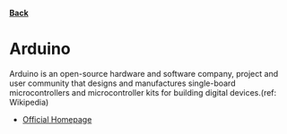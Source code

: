 **[Back](/README.md/)**

# Arduino

Arduino is an open-source hardware and software company, project and user community that designs and manufactures single-board microcontrollers and microcontroller kits for building digital devices.(ref: Wikipedia)

- [Official Homepage](https://www.arduino.cc/en/Tutorial/HomePage)
